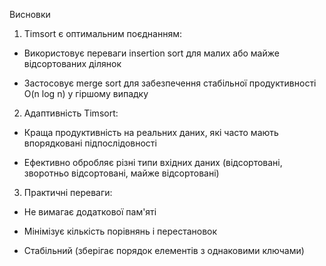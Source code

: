 Висновки
1. Timsort є оптимальним поєднанням:

- Використовує переваги insertion sort для малих або майже відсортованих ділянок

- Застосовує merge sort для забезпечення стабільної продуктивності O(n log n) у гіршому випадку

2. Адаптивність Timsort:

- Краща продуктивність на реальних даних, які часто мають впорядковані підпослідовності

- Ефективно обробляє різні типи вхідних даних (відсортовані, зворотньо відсортовані, майже відсортовані)

3. Практичні переваги:

- Не вимагає додаткової пам'яті

- Мінімізує кількість порівнянь і перестановок

- Стабільний (зберігає порядок елементів з однаковими ключами)
